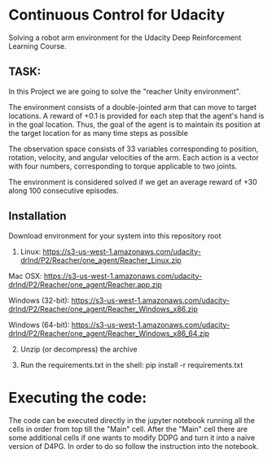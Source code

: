 # Continuous Control for Udacity
Solving a robot arm environment for the Udacity Deep Reinforcement Learning Course.

## TASK:

In this Project we are going to solve the "reacher Unity environment".

The environment consists of a double-jointed arm that can move to target locations. A reward of +0.1 is
provided for each step that the agent's hand is in the goal location. Thus, the goal of the agent is to maintain its position at the target location for as many time steps as possible

The observation space consists of 33 variables corresponding to position, rotation, velocity, and angular 
velocities of the arm. Each action is a vector with four numbers, corresponding to torque applicable to two 
joints.

The environment is considered solved if we get an average reward of +30 along 100 consecutive episodes.

## Installation

Download environment for your system into this repository root

1. Linux: https://s3-us-west-1.amazonaws.com/udacity-drlnd/P2/Reacher/one_agent/Reacher_Linux.zip

Mac OSX: https://s3-us-west-1.amazonaws.com/udacity-drlnd/P2/Reacher/one_agent/Reacher.app.zip

Windows (32-bit): https://s3-us-west-1.amazonaws.com/udacity-drlnd/P2/Reacher/one_agent/Reacher_Windows_x86.zip

Windows (64-bit): https://s3-us-west-1.amazonaws.com/udacity-drlnd/P2/Reacher/one_agent/Reacher_Windows_x86_64.zip

2. Unzip (or decompress) the archive

3. Run the requirements.txt in the shell: pip install -r requirements.txt

# Executing the code:

The code can be executed directly in the jupyter notebook running all the cells in order from top till the "Main" cell.
After the "Main" cell there are some additional cells if one wants to modify DDPG and turn it into a naive version of D4PG. In order to do so follow the instruction into the notebook.
